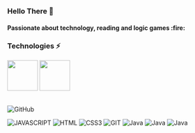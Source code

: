 ### Hello There :wave:

<h4> Passionate about technology, reading and logic games :fire: </h4>

### Technologies :zap:
<div display="inline-block">
<img width="70" src="https://cdn.jsdelivr.net/gh/devicons/devicon/icons/java/java-original-wordmark.svg" />
<img width="70" src="https://cdn.jsdelivr.net/gh/devicons/devicon/icons/spring/spring-original-wordmark.svg" />
  </div> <br>

![GitHub](https://github-readme-stats.vercel.app/api?username=breendo&show_icons=true&theme=cobalt)

![JAVASCRIPT](https://img.shields.io/badge/JavaScript-%2320232a.svg?style=for-the-badge&logo=JavaScript&logoColor=%23F7DF1E)
![HTML](https://img.shields.io/badge/HTML5-%2320232a.svg?style=for-the-badge&logo=HTML5&logoColor=%20ci)
![CSS3](https://img.shields.io/badge/CSS3-%2320232a.svg?style=for-the-badge&logo=css3&logoColor=007CFF)
![GIT](https://img.shields.io/badge/GIT-%2320232a.svg?style=for-the-badge&logo=GIT&logoColor=%20ci)
![Java](https://img.shields.io/badge/java-%2320232a.svg?style=for-the-badge&logo=java&logoColor=white)
![Java](https://img.shields.io/badge/java-%23F5F5F5.svg?style=for-the-badge&logo=java&logoColor=black)
![Java](https://img.shields.io/badge/java-%23ED8B00.svg?style=for-the-badge&logo=java&logoColor=white)
